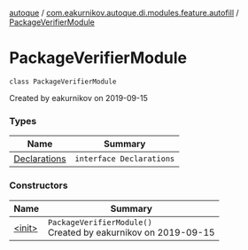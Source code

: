 [autoque](../../index.md) / [com.eakurnikov.autoque.di.modules.feature.autofill](../index.md) / [PackageVerifierModule](./index.md)

# PackageVerifierModule

`class PackageVerifierModule`

Created by eakurnikov on 2019-09-15

### Types

| Name | Summary |
|---|---|
| [Declarations](-declarations/index.md) | `interface Declarations` |

### Constructors

| Name | Summary |
|---|---|
| [&lt;init&gt;](-init-.md) | `PackageVerifierModule()`<br>Created by eakurnikov on 2019-09-15 |
